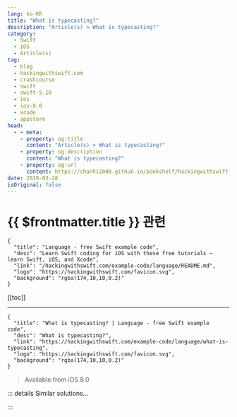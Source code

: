 ```yaml
---
lang: ko-KR
title: "What is typecasting?"
description: "Article(s) > What is typecasting?"
category:
  - Swift
  - iOS
  - Article(s)
tag: 
  - blog
  - hackingwithswift.com
  - crashcourse
  - swift
  - swift-5.10
  - ios
  - ios-8.0
  - xcode
  - appstore
head:
  - - meta:
    - property: og:title
      content: "Article(s) > What is typecasting?"
    - property: og:description
      content: "What is typecasting?"
    - property: og:url
      content: https://chanhi2000.github.io/bookshelf/hackingwithswift.com/example-code/language/what-is-typecasting.html
date: 2019-03-28
isOriginal: false
---
```


# {{ $frontmatter.title }} 관련

```component VPCard
{
  "title": "Language - free Swift example code",
  "desc": "Learn Swift coding for iOS with these free tutorials – learn Swift, iOS, and Xcode",
  "link": "/hackingwithswift.com/example-code/language/README.md",
  "logo": "https://hackingwithswift.com/favicon.svg",
  "background": "rgba(174,10,10,0.2)"
}
```

[[toc]]

---

```component VPCard
{
  "title": "What is typecasting? | Language - free Swift example code",
  "desc": "What is typecasting?",
  "link": "https://hackingwithswift.com/example-code/language/what-is-typecasting",
  "logo": "https://hackingwithswift.com/favicon.svg",
  "background": "rgba(174,10,10,0.2)"
}
```

> Available from iOS 8.0

<!-- TODO: 작성 -->

<!-- 
One of the many safety features of Swift is its type safety, which means it must know what kind of data is being held by all values at all times. However, sometimes you know information that Swift doesn’t: you know that the `UIViewController` you have a reference to is in fact your custom `PictureViewController` subclass, and you want to treat it like one.

Typecasting is the process of passing on your extra knowledge to Swift – a way of saying “that thing you thought was an X is actually a Y”. Swift won’t let you typecast completely unrelated types, which means you can’t say things like “that thing you thought was a string is actually an integer”, but is instead mainly used for subclasses.

As an example, here’s how we create new view controllers from a storyboard:

```swift
let vc = storyboard?.instantiateViewController(withIdentifier: "Detail") as? DetailViewController
```

That `as?` is a typecast - we’re passing on to Swift the knowledge that the view controller we expect to be created is in fact a `DetailViewController`. If the typecast fails then `vc` will be nil, but if it succeeds then Swift will be able to use it as a `DetailViewController`.

-->

::: details Similar solutions…

<!--
/example-code/system/how-to-load-and-save-a-struct-in-userdefaults-using-codable">How to load and save a struct in UserDefaults using Codable 
/example-code/naturallanguage/how-to-perform-sentiment-analysis-on-a-string-using-nltagger">How to perform sentiment analysis on a string using NLTagger 
/example-code/language/whats-the-difference-between-a-class-and-a-struct">What’s the difference between a class and a struct? 
/example-code/networking/how-to-support-low-data-mode-networking-using-allowsconstrainednetworkaccess">How to support low data mode networking using allowsConstrainedNetworkAccess</a>
-->

:::

